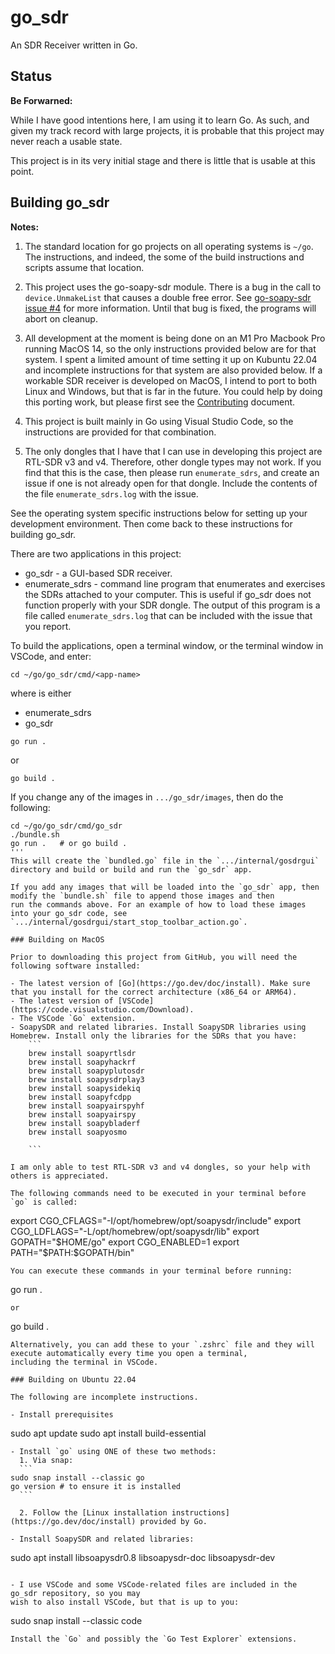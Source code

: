 # go_sdr
An SDR Receiver written in Go.

## Status

__Be Forwarned:__

While I have good intentions here, I am using it to learn Go. As such, and given my track record with large projects, it is
probable that this project may never reach a usable state.

This project is in its very initial stage and there is little that is usable at this point.

## Building go_sdr

**Notes:** 

1. The standard location for go projects on all operating systems is `~/go`. The instructions, and indeed, the some of the build
instructions and scripts assume that location.

1. This project uses the go-soapy-sdr module. There is a bug in the call to `device.UnmakeList` that causes a double free
error. See [go-soapy-sdr issue #4](https://github.com/pothosware/go-soapy-sdr/issues/4) for more information. Until that bug is
fixed, the programs will abort on cleanup.

1. All development at the moment is being done on an M1 Pro Macbook Pro running MacOS 14, so the only instructions provided 
below are for that system. I spent a limited amount of time setting it up on Kubuntu 22.04 and incomplete instructions for that
system are also provided below. If a workable SDR receiver is developed on MacOS, I intend to port to both Linux and Windows, 
but that is far in the
future. You could help by doing this porting work, but please first see the [Contributing](CONTRIBUTING.md) document.

1. This project is built mainly in Go using Visual Studio Code, so the instructions are provided for that combination.

1. The only dongles that I have that I can use in developing this project are RTL-SDR v3 and v4. Therefore, other dongle types may
not work. If you find that this is the case, then please run `enumerate_sdrs`, and create an issue if one is not already open for
that dongle. Include the contents of the file `enumerate_sdrs.log` with the issue.

See the operating system specific instructions below for setting up your development environment. Then come back to these
instructions for building go_sdr.

There are two applications in this project:
* go_sdr - a GUI-based SDR receiver.
* enumerate_sdrs - command line program that enumerates and exercises the SDRs attached to your computer. This is useful if
go_sdr does not function properly with your SDR dongle. The output of this program is a file called `enumerate_sdrs.log` that can
be included with the issue that you report.

To build the applications, open a terminal window, or the terminal window in VSCode, and enter:
```
cd ~/go/go_sdr/cmd/<app-name>
```
where <app-name> is either
* enumerate_sdrs
* go_sdr

```
go run .
```
or
```
go build .
```

If you change any of the images in `.../go_sdr/images`, then do the following:
```
cd ~/go/go_sdr/cmd/go_sdr
./bundle.sh
go run .   # or go build .
'''
This will create the `bundled.go` file in the `.../internal/gosdrgui` directory and build or build and run the `go_sdr` app. 

If you add any images that will be loaded into the `go_sdr` app, then modify the `bundle.sh` file to append those images and then
run the commands above. For an example of how to load these images into your go_sdr code, see 
`.../internal/gosdrgui/start_stop_toolbar_action.go`.

### Building on MacOS

Prior to downloading this project from GitHub, you will need the following software installed:

- The latest version of [Go](https://go.dev/doc/install). Make sure that you install for the correct architecture (x86_64 or ARM64).
- The latest version of [VSCode](https://code.visualstudio.com/Download).
- The VSCode `Go` extension.
- SoapySDR and related libraries. Install SoapySDR libraries using Homebrew. Install only the libraries for the SDRs that you have:
    ```
    brew install soapyrtlsdr
    brew install soapyhackrf
    brew install soapyplutosdr
    brew install soapysdrplay3
    brew install soapysidekiq
    brew install soapyfcdpp
    brew install soapyairspyhf
    brew install soapyairspy
    brew install soapybladerf
    brew install soapyosmo

    ```

I am only able to test RTL-SDR v3 and v4 dongles, so your help with others is appreciated.

The following commands need to be executed in your terminal before `go` is called:
```
export CGO_CFLAGS="-I/opt/homebrew/opt/soapysdr/include"
export CGO_LDFLAGS="-L/opt/homebrew/opt/soapysdr/lib"
export GOPATH="$HOME/go"
export CGO_ENABLED=1
export PATH="$PATH:$GOPATH/bin"
```
You can execute these commands in your terminal before running:
```
go run .
```
or
```
go build .
```
Alternatively, you can add these to your `.zshrc` file and they will execute automatically every time you open a terminal,
including the terminal in VSCode.

### Building on Ubuntu 22.04

The following are incomplete instructions.

- Install prerequisites
```
sudo apt update
sudo apt install build-essential
  ```
  - Install `go` using ONE of these two methods:
    1. Via snap:
    ```
sudo snap install --classic go
go version # to ensure it is installed 
    ```

    2. Follow the [Linux installation instructions](https://go.dev/doc/install) provided by Go.

- Install SoapySDR and related libraries:
```
sudo apt install libsoapysdr0.8 libsoapysdr-doc libsoapysdr-dev
```

- I use VSCode and some VSCode-related files are included in the go_sdr repository, so you may
wish to also install VSCode, but that is up to you:
```
sudo snap install --classic code
```
Install the `Go` and possibly the `Go Test Explorer` extensions.
